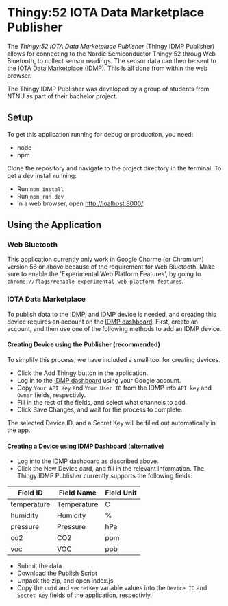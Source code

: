 # Thingy:52 IOTA Data Marketplace Publisher
The *Thingy\:52 IOTA Data Marketplace Publisher* (Thingy IDMP
Publisher) allows for connecting to the Nordic Semiconductor
Thingy\:52 throug Web Bluetooth, to collect sensor readings. The
sensor data can then be sent to the
[IOTA Data Marketplace](https://data.iota.org/) (IDMP). This is all
done from within the web browser.

The Thingy IDMP Publisher was developed by a group of students from
NTNU as part of their bachelor project.

## Setup
To get this application running for debug or production, you need:

* node
* npm

Clone the repository and navigate to the project directory in the
terminal. To get a dev install running:

* Run `npm install`
* Run `npm run dev`
* In a web browser, open [http://loalhost:8000/](http://loalhost:8000/)

## Using the Application
### Web Bluetooth
This application currently only work in Google Chorme (or Chromium)
version 56 or above because of the requirement for Web
Bluetooth. Make sure to enable the 'Experimental Web Platform
Features', by going to `chrome://flags/#enable-experimental-web-platform-features`.

### IOTA Data Marketplace
To publish data to the IDMP, and IDMP device is needed, and creating
this device requires an account on the [IDMP dashboard](https://data.iota.org/dashboard).
First, create an account, and then use one of the following methods to
add an IDMP device.


#### Creating Device using the Publisher (recommended)
To simplify this process, we have included a small tool for creating
devices.

* Click the Add Thingy button in the application.
* Log in to the [IDMP dashboard](https://data.iota.org/dashboard)
  using your Google account.
* Copy `Your API Key` and `Your User ID` from the IDMP into `API key`
  and `Owner` fields, respectivly.
* Fill in the rest of the fields, and select what channels to
  add.
* Click Save Changes, and wait for the process to complete.

The selected Device ID, and a Secret Key will be filled
out automatically in the app.

#### Creating a Device using IDMP Dashboard (alternative)
* Log into the IDMP dashboard as described above.
* Click the New Device card, and fill in the relevant information. The
  Thingy IDMP Publisher currently supports the following fields:

| Field ID    | Field Name  | Field Unit |
|-------------|-------------|------------|
| temperature | Temperature | C          |
| humidity    | Humidity    | %          |
| pressure    | Pressure    | hPa        |
| co2         | CO2         | ppm        |
| voc         | VOC         | ppb        |

* Submit the data
* Download the Publish Script
* Unpack the zip, and open index.js
* Copy the `uuid` and `secretKey` variable values into the `Device ID`
  and `Secret Key` fields of the application, respectivly.
